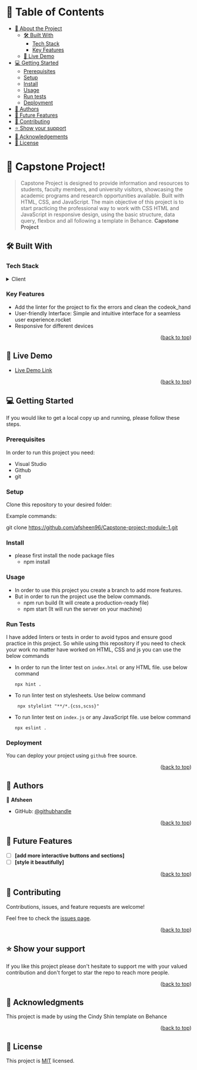 


# 📗 Table of Contents

- [📖 About the Project](#about-project)
  - [🛠 Built With](#built-with)
    - [Tech Stack](#tech-stack)
    - [Key Features](#key-features)
  - [🚀 Live Demo](#live-demo)
- [💻 Getting Started](#getting-started)
  - [Prerequisites](#prerequisites)
  - [Setup](#setup)
  - [Install](#install)
  - [Usage](#usage)
  - [Run tests](#run-tests)
  - [Deployment](#deployment)
- [👥 Authors](#authors)
- [🔭 Future Features](#future-features)
- [🤝 Contributing](#contributing)
- [⭐️ Show your support](#support)
- [🙏 Acknowledgements](#acknowledgements)
- [📝 License](#license)



# 📖 Capstone Project! <a name="about-project"></a>

> Capstone Project is designed to provide information and resources to students, faculty members, and university visitors, showcasing the academic programs and research opportunities available. Built with HTML, CSS, and JavaScript. The main objective of this project is to start practicing the professional way to work with CSS HTML and JavaScript in responsive design, using the basic structure, data query, flexbox and all following a template in Behance.
**Capstone Project** 

## 🛠 Built With <a name="built-with"></a>

### Tech Stack <a name="tech-stack"></a>
<details>
  <summary>Client</summary>
  <ul>
   <li><a href="https://developer.mozilla.org/en-US/docs/Learn/HTML/Introduction_to_HTML/Getting_started">HTML</a></li>
    <li><a href="https://developer.mozilla.org/en-US/docs/Web/CSS">CSS</a></li>
    <li><a href="https://developer.mozilla.org/en-US/docs/Web/javascript">JavaScript</a></li>
  </ul>
</details>

<!-- Features -->

### Key Features <a name="key-features"></a>


- Add the linter for the project to fix the errors and clean the codeok_hand
- User-friendly Interface: Simple and intuitive interface for a seamless user experience.rocket
- Responsive for different devices

<p align="right">(<a href="#readme-top">back to top</a>)</p>

<!-- LIVE DEMO -->

## 🚀 Live Demo <a name="live-demo"></a>

- [Live Demo Link](https://afsheen96.github.io/Capstone-project-module-1)

<p align="right">(<a href="#readme-top">back to top</a>)</p>

<!-- GETTING STARTED -->

## 💻 Getting Started <a name="getting-started"></a>

If you would like to get a local copy up and running, please follow these steps.

### Prerequisites

In order to run this project you need:

- Visual Studio
- Github
- git

### Setup

Clone this repository to your desired folder:

Example commands:

git clone https://github.com/afsheen96/Capstone-project-module-1.git


### Install

- please first install the node package files
   - npm install

### Usage
 
 - In order to use this project you create a branch to add more features.
  - But in order to run the project use the below commands. 
    - npm run build (It will create a production-ready file)
    - npm start (It will run the server on your machine)

    
 

### Run Tests
 
I have added linters or tests in order to avoid typos and ensure good practice in this project. So while using this repository if you need to check your work no matter have worked on HTML, CSS and js you can use the below commands
- In order to run the linter test on `index.html` or any HTML file. use below command

    `npx hint .`
- To run linter test on stylesheets. Use below command

    ` npx stylelint "**/*.{css,scss}"`

- To run linter test on `index.js` or any JavaScript file. use below command
  
    `npx eslint .`

### Deployment
 
 You can deploy your project using `github` free source.
 

<p align="right">(<a href="#readme-top">back to top</a>)</p>

## 👥 Authors <a name="authors"></a>


👤 **Afsheen**

- GitHub: [@githubhandle](https://github.com/Afsheen96)
  
<p align="right">(<a href="#readme-top">back to top</a>)</p>

<!-- FUTURE FEATURES -->

## 🔭 Future Features <a name="future-features"></a>


- [ ] **[add more interactive buttons and sections]**
- [ ] **[style it beautifully]**

<p align="right">(<a href="#readme-top">back to top</a>)</p>

<!-- CONTRIBUTING -->

## 🤝 Contributing <a name="contributing"></a>

Contributions, issues, and feature requests are welcome!

Feel free to check the [issues page](../../issues/).

<p align="right">(<a href="#readme-top">back to top</a>)</p>

<!-- SUPPORT -->

## ⭐️ Show your support <a name="support"></a>

If you like this project please don't hesitate to support me with your valued contribution and don't forget to star the repo to reach more
people.


<p align="right">(<a href="#readme-top">back to top</a>)</p>

<!-- ACKNOWLEDGEMENTS -->

## 🙏 Acknowledgments <a name="acknowledgements"></a>

This project is made by using the Cindy Shin template on Behance


<p align="right">(<a href="#readme-top">back to top</a>)</p>

<!-- LICENSE -->

## 📝 License <a name="license"></a>

This project is [MIT](https://github.com/Afsheen96/Capstone-project-module-1/blob/main/LICENSE) licensed.
